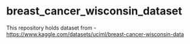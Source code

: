 # breast_cancer_wisconsin_dataset
This repository holds dataset from - https://www.kaggle.com/datasets/uciml/breast-cancer-wisconsin-data
